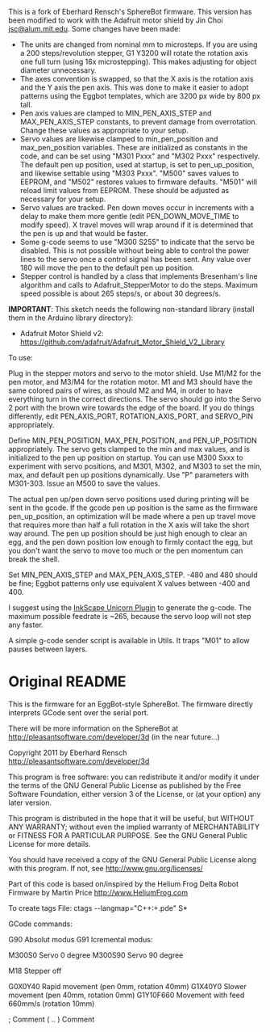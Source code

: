 This is a fork of Eberhard Rensch's SphereBot firmware. This version has been modified to work with the Adafruit motor shield by Jin Choi <jsc@alum.mit.edu>. Some changes have been made:

* The units are changed from nominal mm to microsteps. If you are using a 200 steps/revolution stepper, G1 Y3200 will rotate the rotation axis one full turn (using 16x microstepping). This makes adjusting for object diameter unnecessary.
* The axes convention is swapped, so that the X axis is the rotation axis and the Y axis the pen axis. This was done to make it easier to adopt patterns using the Eggbot templates, which are 3200 px wide by 800 px tall.
* Pen axis values are clamped to MIN_PEN_AXIS_STEP and MAX_PEN_AXIS_STEP constants, to prevent damage from overrotation. Change these values as appropriate to your setup.
* Servo values are likewise clamped to min_pen_position and max_pen_position variables. These are initialized as constants in the code, and can be set using "M301 Pxxx" and "M302 Pxxx" respectively. The default pen up position, used at startup, is set to pen_up_position, and likewise settable using "M303 Pxxx". "M500" saves values to EEPROM, and "M502" restores values to firmware defaults. "M501" will reload limit values from EEPROM. These should be adjusted as necessary for your setup.
* Servo values are tracked. Pen down moves occur in increments with a delay to make them more gentle (edit PEN_DOWN_MOVE_TIME to modify speed). X travel moves will wrap around if it is determined that the pen is up and that would be faster.
* Some g-code seems to use "M300 S255" to indicate that the servo be disabled. This is not possible without being able to control the power lines to the servo once a control signal has been sent. Any value over 180 will move the pen to the default pen up position.
* Stepper control is handled by a class that implements Bresenham's line algorithm and calls to Adafruit_StepperMotor to do the steps. Maximum speed possible is about 265 steps/s, or about 30 degrees/s.

**IMPORTANT**: This sketch needs the following non-standard library (install them in the Arduino library directory):

* Adafruit Motor Shield v2: https://github.com/adafruit/Adafruit_Motor_Shield_V2_Library

To use:

Plug in the stepper motors and servo to the motor shield. Use M1/M2 for the pen motor, and M3/M4 for the rotation motor. M1 and M3 should have the same colored pairs of wires, as should M2 and M4, in order to have everything turn in the correct directions. The servo should go into the Servo 2 port with the brown wire towards the edge of the board. If you do things differently, edit PEN_AXIS_PORT, ROTATION_AXIS_PORT, and SERVO_PIN appropriately.

Define MIN_PEN_POSITION, MAX_PEN_POSITION, and PEN_UP_POSITION appropriately. The servo gets clamped to the min and max values, and is initialized to the pen up position on startup. You can use M300 Sxxx to experiment with servo positions, and M301, M302, and M303 to set the min, max, and default pen up positions dynamically. Use "P" parameters with M301-303. Issue an M500 to save the values.

The actual pen up/pen down servo positions used during printing will be sent in the gcode. If the gcode pen up position is the same as the firmware pen_up_position, an optimization will be made where a pen up travel move that requires more than half a full rotation in the X axis will take the short way around. The pen up position should be just high enough to clear an egg, and the pen down position low enough to firmly contact the egg, but you don't want the servo to move too much or the pen momentum can break the shell.

Set MIN_PEN_AXIS_STEP and MAX_PEN_AXIS_STEP. -480 and 480 should be fine; Eggbot patterns only use equivalent X values between -400 and 400.

I suggest using the [InkScape Unicorn Plugin](https://github.com/martymcguire/inkscape-unicorn) to generate the g-code. The maximum possible feedrate is ~265, because the servo loop will not step any faster.

A simple g-code sender script is available in Utils. It traps "M01" to allow pauses between layers.


# Original README

This is the firmware for an EggBot-style SphereBot.
The firmware directly interprets GCode sent over the serial port.

There will be more information on the SphereBot at http://pleasantsoftware.com/developer/3d (in the near future...)

Copyright 2011 by Eberhard Rensch <http://pleasantsoftware.com/developer/3d>

This program is free software: you can redistribute it and/or modify
it under the terms of the GNU General Public License as published by
the Free Software Foundation, either version 3 of the License, or
(at your option) any later version.

This program is distributed in the hope that it will be useful,
but WITHOUT ANY WARRANTY; without even the implied warranty of
MERCHANTABILITY or FITNESS FOR A PARTICULAR PURPOSE.  See the
GNU General Public License for more details.

You should have received a copy of the GNU General Public License
along with this program.  If not, see <http://www.gnu.org/licenses/>

Part of this code is based on/inspired by the Helium Frog Delta Robot Firmware
by Martin Price <http://www.HeliumFrog.com>

To create tags File: ctags --langmap="C++:+.pde" S*


GCode commands:

G90	Absolut modus
G91	Icremental modus:

M300S0	Servo 0 degree
M300S90	Servo 90 degree


M18	Stepper off

G0X0Y40	Rapid movement (pen 0mm, rotation 40mm)
G1X40Y0 Slower movement (pen 40mm, rotation 0mm)
G1Y10F660 Movement with feed 660mm/s (rotation 10mm)

;	Comment
( .. )	Comment
